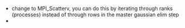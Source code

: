 - change to MPI_Scatterv, you can do this by iterating through ranks (processes) instead of through rows in the master gaussian elim step 
- 
